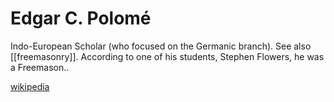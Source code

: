 # Edgar C. Polomé
Indo-European Scholar (who focused on the Germanic branch). See also [[freemasonry]]. According to one of his students, Stephen Flowers, he was a Freemason..

[wikipedia](https://en.wikipedia.org/wiki/Edgar-C.-Polom%C3%A9)